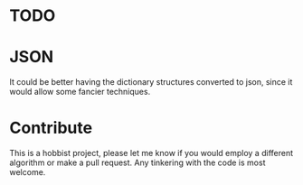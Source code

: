 # TODO

# JSON

It could be better having the dictionary structures converted to json, since it would allow some fancier techniques.

# Contribute

This is a hobbist project, please let me know if you would employ a different algorithm or make a pull request.
Any tinkering with the code is most welcome.

